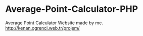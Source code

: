 # Average-Point-Calculator-PHP
Average Point Calculator Website made by me.
http://kenan.ogrenci.web.tr/projem/
